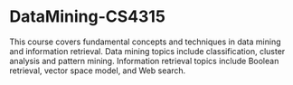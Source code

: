# DataMining-CS4315
This course covers fundamental concepts and techniques in data mining and information retrieval. Data mining topics include classification, cluster analysis and pattern mining. Information retrieval topics include Boolean retrieval, vector space model, and Web search.
